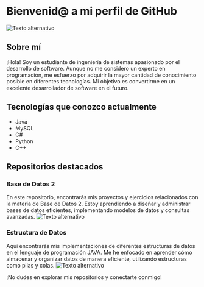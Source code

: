 # Bienvenid@ a mi perfil de GitHub


![Texto alternativo](https://media.giphy.com/media/bGgsc5mWoryfgKBx1u/giphy.gif)


## Sobre mí

¡Hola! Soy un estudiante de ingeniería de sistemas apasionado por el desarrollo de software. Aunque no me considero un experto en programación, me esfuerzo por adquirir la mayor cantidad de conocimiento posible en diferentes tecnologías. Mi objetivo es convertirme en un excelente desarrollador de software en el futuro.

## Tecnologías que conozco actualmente

- Java
- MySQL
- C#
- Python
- C++

## Repositorios destacados

### Base de Datos 2

En este repositorio, encontrarás mis proyectos y ejercicios relacionados con la materia de Base de Datos 2. Estoy aprendiendo a diseñar y administrar bases de datos eficientes, implementando modelos de datos y consultas avanzadas.
![Texto alternativo](https://media.giphy.com/media/kPrlykW2TpVU4HWx2O/giphy.gif)


### Estructura de Datos

Aquí encontrarás mis implementaciones de diferentes estructuras de datos en el lenguaje de programación JAVA. Me he enfocado en aprender cómo almacenar y organizar datos de manera eficiente, utilizando estructuras como pilas y colas.
![Texto alternativo](https://media.giphy.com/media/AHcEGB5nuIALBqKWjp/giphy.gif)



¡No dudes en explorar mis repositorios y conectarte conmigo!

